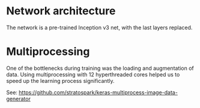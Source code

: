 # Network architecture
The network is a pre-trained Inception v3 net, with the last layers replaced.


# Multiprocessing
One of the bottlenecks during training was the loading and augmentation of data. Using multiprocessing with 12 hyperthreaded cores helped us to speed up the learning process significantly.

See:
https://github.com/stratospark/keras-multiprocess-image-data-generator